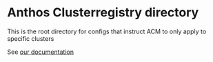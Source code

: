 # Anthos Clusterregistry directory

This is the root directory for configs that instruct ACM to only apply to specific clusters

See [our documentation](https://cloud.google.com/anthos-config-management/docs/how-to/clusterselectors?authuser=0&hl=vi) 
